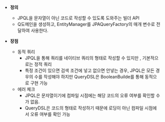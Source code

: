 - **정의**
	- JPQL을 문자열이 아닌 코드로 작성할 수 있도록 도와주는 빌더 API
	- Q도메인을 생성하고, EntityManager를 JPAQueryFactory의 매개 변수로 전달하여 사용한다.

- **장점**
	- 동적 쿼리
		- JPQL을 통해 쿼리를 네이티브 쿼리의 형태로 작성할 수 있지만 , 기본적으로는 정적 쿼리
		- 특정 조건이 있으면 검색 조건에 넣고 없으면 안넣는 경우,  JPQL은 모든 경우의 수를 작성해야 하지만 QueryDSL은 BooleanBuilde를 통해 동적으로 구현 가능
	- 에러 체크
		- JPQL은 문자열이기에 컴파일 시점에는 해당 코드의 오류 여부를 확인할 수가 없음.
		- QueryDSL은 코드의 형태로 작성하기 때문에 로딩이 아닌 컴파일 시점에서 오류 여부를 확인 가능